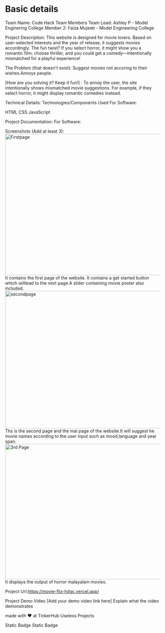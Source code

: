 # Basic details
Team Name: Code Hack
Team Members
Team Lead: Ashley P - Model Enginering College
Member 2: Faiza Mujeeb - Model Engineering College

Project Description:
This website is designed for movie lovers. Based on user-selected interests and the year of release, it suggests movies accordingly. The fun twist? If you select horror, it might show you a romantic film; choose thriller, and you could get a comedy—intentionally mismatched for a playful experience!

The Problem (that doesn't exist):
Suggest movies not accoring to their wishes.Annoys people.

[How are you solving it? Keep it fun!] :
 To annoy the user, the site intentionally shows mismatched movie suggestions. For example, if they select horror, it might display romantic comedies instead.

Technical Details:
Technologies/Components Used
For Software:

HTML
CSS
JavaScript


Project Documentation:
For Software:

Screenshots (Add at least 3):
<img width="960" height="460" alt="Firstpage" src="https://github.com/user-attachments/assets/278bb2ba-f389-4609-ba1c-8d36c7cf4803" />
It contains the first page of the website. It contains a get started button which willlead to the next page.A slider containing movie poster also  included.
<img width="957" height="447" alt="secondpage" src="https://github.com/user-attachments/assets/4dd17ae5-dc21-4075-967a-77f02bc7111e" />
Ths is the second page and the mai page of the website.It will suggest he movie names according to the user input such as mood,language and year span.
<img width="952" height="440" alt="3rd Page" src="https://github.com/user-attachments/assets/702b074e-187f-4e50-921d-5cacecbc7506" />
It displays the output of horror malayalam movies.

Project Url:https://movie-flix-hdgc.vercel.app/



Project Demo
Video
[Add your demo video link here] Explain what the video demonstrates

made with ❤️ at TinkerHub Useless Projects

Static Badge Static Badge
